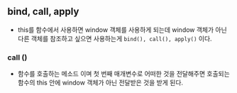 ## bind, call, apply

- this를 함수에서 사용하면 window 객체를 사용하게 되는데 window 객체가 아닌 다른 객체를 참조하고 싶으면 사용하는게 `bind(), call(), apply()` 이다.

### call ()

- 함수를 호출하는 메소드 이며 첫 번째 매개변수로 어떠한 것을 전달해주면 호출되는 함수의 this 안에 window 객체가 아닌 전달받은 것을 받게 된다.

###
